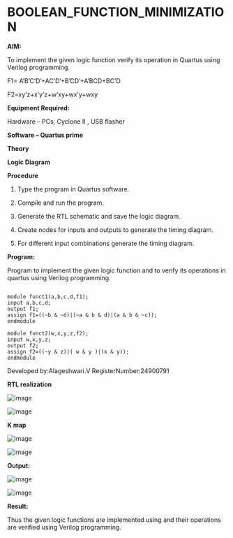 # BOOLEAN_FUNCTION_MINIMIZATION

**AIM:**

To implement the given logic function verify its operation in Quartus using Verilog programming.

F1= A’B’C’D’+AC’D’+B’CD’+A’BCD+BC’D 

F2=xy’z+x’y’z+w’xy+wx’y+wxy

**Equipment Required:**

Hardware – PCs, Cyclone II , USB flasher

**Software – Quartus prime**

**Theory**

**Logic Diagram**

**Procedure**

1.	Type the program in Quartus software.

2.	Compile and run the program.

3.	Generate the RTL schematic and save the logic diagram.

4.	Create nodes for inputs and outputs to generate the timing diagram.

5.	For different input combinations generate the timing diagram.


**Program:**

Program to implement the given logic function and to verify its operations in quartus using Verilog programming.
```

module funct1(a,b,c,d,f1);
input a,b,c,d;
output f1;
assign f1=((~b & ~d)|(~a & b & d)|(a & b & ~c));
endmodule

module funct2(w,x,y,z,f2);
input w,x,y,z;
output f2;
assign f2=((~y & z)|( w & y )|(x & y));
endmodule
```

Developed by:Alageshwari.V  RegisterNumber:24900791


**RTL realization**

![image](https://github.com/user-attachments/assets/3bfa754f-31a1-4431-9df6-124870bf2a74)

![image](https://github.com/user-attachments/assets/87df2b54-53a2-4ea6-95a1-49479c5b1a75)

**K map**

![image](https://github.com/user-attachments/assets/94bed551-ef16-4b51-b756-7f339ad5ff74)

![image](https://github.com/user-attachments/assets/d0624c87-acbb-4526-a19d-23344e3dfdc3)


**Output:**

![image](https://github.com/user-attachments/assets/767deee8-0820-4e0f-9592-491ebff29798)

![image](https://github.com/user-attachments/assets/4b863c7d-b641-4679-911b-0580ba795c16)


**Result:**

Thus the given logic functions are implemented using and their operations are verified using Verilog programming.

